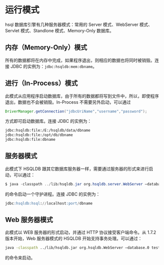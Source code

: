 # 运行模式

hsql 数据库引擎有几种服务器模式：常用的 Server 模式、WebServer 模式、Servlet 模式、Standlone 模式、Memory-Only 数据库。

## 内存（Memory-Only）模式

所有的数据都将在内存中完成，如果程序退出，则相应的数据也将同时被销毁。连接 JDBC 的实例为：`jdbc:hsqldb:mem:dbname`。

## 进行（In-Process）模式

此模式从应用程序启动数据库，由于所有的数据都将写到文件中，所以，即使程序退出，数据也不会被销毁。In-Process 不需要另外启动，可以通过

```java
DriverManager.getConnection("jdbcUriName","username","password");
```

方式即可启动数据库。连接 JDBC 的实例为：

```xml
jdbc:hsqldb:file:/E:/hsqldb/data/dbname
jdbc:hsqldb:file:/opt/db/dbname
jdbc:hsqldb:file:dbname
```

## 服务器模式

此模式下 HSQLDB 跟其它数据库服务器一样，需要通过服务器的形式来进行启动，可以通过：

```java
$ java -classpath ../lib/hsqldb.jar org.hsqldb.server.WebServer –database.0 testdb –dbname.0 testdbName
```

的命令启动一个守护进程。连接 JDBC 的实例为：

```sql
jdbc:hsqldb:hsql://localhost:port/dbname
```

## Web 服务器模式

此模式以 WEB 服务器的形式启动，并通过 HTTP 协议接受客户端命令。从 1.7.2 版本开始，Web 服务器模式的 HSQLDB 开始支持事务处理。可以通过：

```sh
java -classpath ../lib/hsqldb.jar org.hsqldb.WebServer –database.0 testdb –dbname.0 testdbname
```

的命令来启动。
